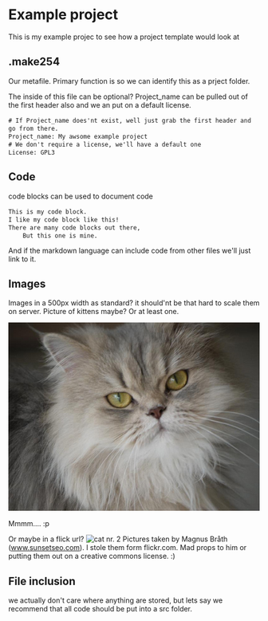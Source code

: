 # Example project
This is my example projec to see how a project template would look at

## .make254

Our metafile. Primary function is so we can identify this as a prject folder.

The inside of this file can be optional? Project_name can be pulled out of the first header also and we an put on a default license.

```
# If Project_name does'nt exist, well just grab the first header and go from there.
Project_name: My awsome example project
# We don't require a license, we'll have a default one
License: GPL3
```


## Code

code blocks can be used to document code

```
This is my code block.
I like my code block like this!
There are many code blocks out there,
	But this one is mine.
```

And if the markdown language can include code from other files we'll just link to it.

## Images
Images in a 500px width as standard? it should'nt be that hard to scale them on server.
Picture of kittens maybe? Or at least one.

![cat](pictures/cat.jpg)

Mmmm.... :p

Or maybe in a flick url?
![cat nr. 2](https://farm6.staticflickr.com/5286/5339239144_7eb95ba291_z_d.jpg)
Pictures taken by Magnus Bråth (www.sunsetseo.com). I stole them form flickr.com. Mad props to him or putting them out on a creative commons license. :)


## File inclusion
we actually don't care where anything are stored, but lets say we recommend that all code should be put into a src folder.